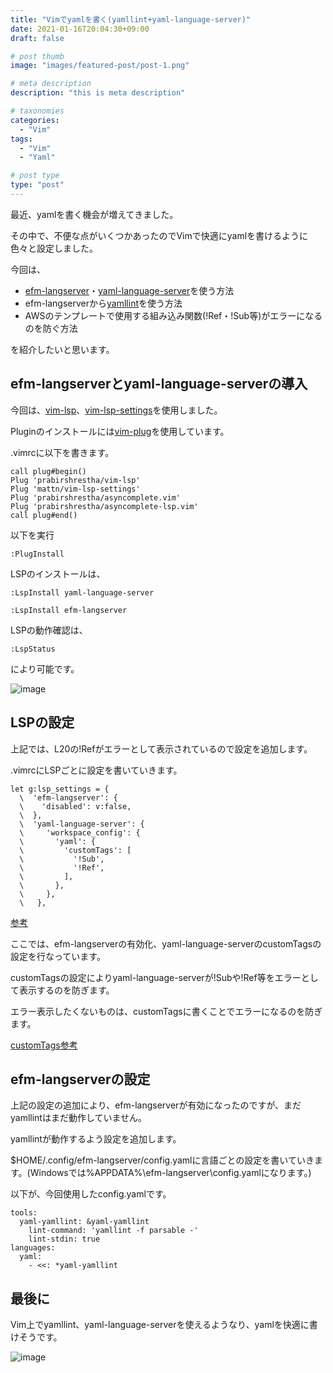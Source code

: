 ```yaml
---
title: "Vimでyamlを書く(yamllint+yaml-language-server)"
date: 2021-01-16T20:04:30+09:00
draft: false

# post thumb
image: "images/featured-post/post-1.png"

# meta description
description: "this is meta description"

# taxonomies
categories:
  - "Vim"
tags:
  - "Vim"
  - "Yaml"

# post type
type: "post"
---
```


最近、yamlを書く機会が増えてきました。

その中で、不便な点がいくつかあったのでVimで快適にyamlを書けるように色々と設定しました。

今回は、

- [efm-langserver](https://github.com/mattn/efm-langserver)・[yaml-language-server](https://github.com/redhat-developer/yaml-language-server)を使う方法
- efm-langserverから[yamllint](https://github.com/adrienverge/yamllint)を使う方法
- AWSのテンプレートで使用する組み込み関数(!Ref・!Sub等)がエラーになるのを防ぐ方法

を紹介したいと思います。

## efm-langserverとyaml-language-serverの導入

今回は、[vim-lsp](https://github.com/prabirshrestha/vim-lsp)、[vim-lsp-settings](https://github.com/mattn/vim-lsp-settings)を使用しました。

Pluginのインストールには[vim-plug](https://github.com/junegunn/vim-plug)を使用しています。

.vimrcに以下を書きます。
```
call plug#begin()
Plug 'prabirshrestha/vim-lsp'
Plug 'mattn/vim-lsp-settings'
Plug 'prabirshrestha/asyncomplete.vim'
Plug 'prabirshrestha/asyncomplete-lsp.vim'
call plug#end()
```

以下を実行
```
:PlugInstall
```
LSPのインストールは、
```
:LspInstall yaml-language-server
```
```
:LspInstall efm-langserver
```
LSPの動作確認は、
```
:LspStatus
```
により可能です。

![image](../../images/post/post-1/1.png)

## LSPの設定

上記では、L20の!Refがエラーとして表示されているので設定を追加します。

.vimrcにLSPごとに設定を書いていきます。
```
let g:lsp_settings = {
  \  'efm-langserver': {
  \    'disabled': v:false,
  \  },
  \  'yaml-language-server': {
  \     'workspace_config': {
  \       'yaml': {
  \         'customTags': [
  \           '!Sub',
  \           '!Ref',
  \         ],
  \       },
  \     },
  \   },
```
[参考](https://github.com/redhat-developer/yaml-language-server/issues/77#issuecomment-511768680)

ここでは、efm-langserverの有効化、yaml-language-serverのcustomTagsの設定を行なっています。

customTagsの設定によりyaml-language-serverが!Subや!Ref等をエラーとして表示するのを防ぎます。

エラー表示したくないものは、customTagsに書くことでエラーになるのを防ぎます。

[customTags参考](https://github.com/redhat-developer/yaml-language-server/issues/77#issuecomment-474864515)
## efm-langserverの設定

上記の設定の追加により、efm-langserverが有効になったのですが、まだyamllintはまだ動作していません。

yamllintが動作するよう設定を追加します。

$HOME/.config/efm-langserver/config.yamlに言語ごとの設定を書いていきます。(Windowsでは%APPDATA%\efm-langserver\config.yamlになります。)

以下が、今回使用したconfig.yamlです。
```
tools:
  yaml-yamllint: &yaml-yamllint
    lint-command: 'yamllint -f parsable -'
    lint-stdin: true
languages:
  yaml:
    - <<: *yaml-yamllint
```

## 最後に

Vim上でyamllint、yaml-language-serverを使えるようなり、yamlを快適に書けそうです。

![image](../../images/post/post-1/2.png)
